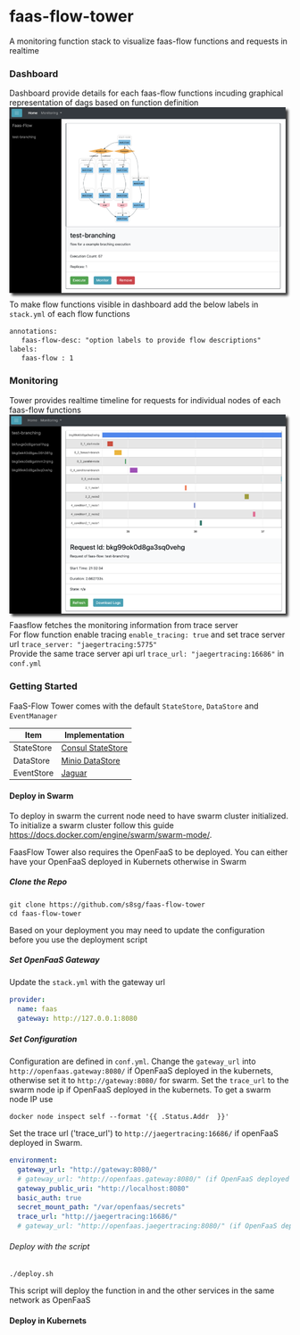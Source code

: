 # faas-flow-tower
A monitoring function stack to visualize faas-flow functions and requests in realtime
    
### Dashboard
Dashboard provide details for each faas-flow functions incuding graphical representation of dags based on function definition
![alt dashboard](doc/dashboard.png)
To make flow functions visible in dashboard add the below labels in `stack.yml` of each flow functions  
```
annotations:
   faas-flow-desc: "option labels to provide flow descriptions"
labels:
   faas-flow : 1
``` 
  
   
### Monitoring
Tower provides realtime timeline for requests for individual nodes of each faas-flow functions
![alt dashboard](doc/monitoring.png)
Faasflow fetches the monitoring information from trace server    
For flow function enable tracing `enable_tracing: true` and set trace server url `trace_server: "jaegertracing:5775"`    
Provide the same trace server api url `trace_url: "jaegertracing:16686"` in `conf.yml`   
   

### Getting Started
FaaS-Flow Tower comes with the default `StateStore`, `DataStore` and `EventManager`

 |Item|Implementation|
 |---|---|
 |StateStore|[Consul StateStore](https://github.com/s8sg/faas-flow-consul-statestore)|
 |DataStore|[Minio DataStore](https://github.com/s8sg/faas-flow-minio-datastore)|
 |EventStore|[Jaguar](https://github.com/jaegertracing/jaeger)|


#### Deploy in Swarm 
To deploy in swarm the current node need to have swarm cluster initialized. To initialize a swarm cluster follow this guide
https://docs.docker.com/engine/swarm/swarm-mode/.  
   
FaasFlow Tower also requires the OpenFaaS to be deployed. You can either have your OpenFaaS deployed in Kubernets otherwise in Swarm

##### Clone the Repo
```
git clone https://github.com/s8sg/faas-flow-tower
cd faas-flow-tower
```

Based on your deployment you may need to update the configuration before you use the deployment script

##### Set OpenFaaS Gateway
Update the `stack.yml` with the gateway url
```yaml
provider:
  name: faas
  gateway: http://127.0.0.1:8080
```

##### Set Configuration
Configuration are defined in `conf.yml`. Change the `gateway_url` into `http://openfaas.gateway:8080/` if OpenFaaS deployed in the kubernets, otherwise set it to `http://gateway:8080/` for swarm. Set the `trace_url` to the swarm node ip if OpenFaaS deployed in the kubernets. To get a swarm node IP use
```
docker node inspect self --format '{{ .Status.Addr  }}'
```
Set the trace url ('trace_url') to `http://jaegertracing:16686/` if openFaaS deployed in Swarm. 

```yaml
environment:
  gateway_url: "http://gateway:8080/"
  # gateway_url: "http://openfaas.gateway:8080/" (if OpenFaaS deployed in kubernets)
  gateway_public_uri: "http://localhost:8080"
  basic_auth: true
  secret_mount_path: "/var/openfaas/secrets"
  trace_url: "http://jaegertracing:16686/"
  # gateway_url: "http://openfaas.jaegertracing:8080/" (if OpenFaaS deployed in kubernets)
```



###### Deploy with the script
```
./deploy.sh
```
This script will deploy the function in and the other services in the same network as OpenFaaS 


#### Deploy in Kubernets
```

```
